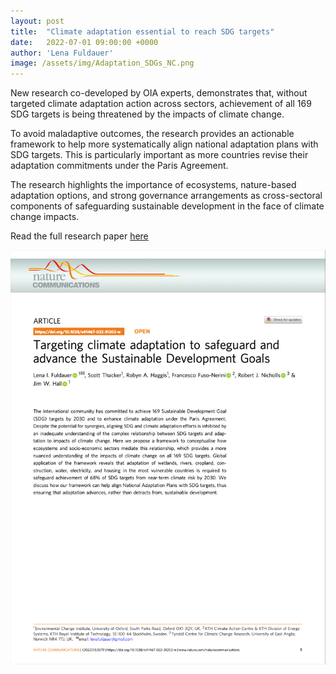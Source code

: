 ```yaml
---
layout: post
title:  "Climate adaptation essential to reach SDG targets"
date:   2022-07-01 09:00:00 +0000
author: 'Lena Fuldauer'
image: /assets/img/Adaptation_SDGs_NC.png
---
```


New research co-developed by OIA experts, demonstrates that, without targeted climate adaptation action across sectors, achievement of all 169 SDG targets is being threatened by the impacts of climate change.

To avoid maladaptive outcomes, the research provides an actionable framework to help more systematically align national adaptation plans with SDG targets. This is particularly important as more countries revise their adaptation commitments under the Paris Agreement.

The research highlights the importance of ecosystems, nature-based adaptation options, and strong governance arrangements as cross-sectoral components of safeguarding sustainable development in the face of climate change impacts.

Read the full research paper <a href="https://www.nature.com/articles/s41467-022-31202-w" >here</a>

<img src="/assets/img/Adaptation_SDGs_NC.png" alt="Adaptation for the SDGs Nature Communications Manuscript" class ="center">

